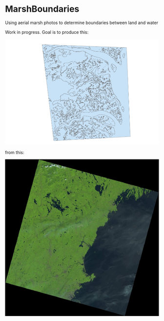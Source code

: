 # MarshBoundaries
Using aerial marsh photos to determine boundaries between land and water

Work in progress. Goal is to produce this:

<img src="plum_boundary.jpg"/>

from this:

<img src="plum_raw.jpg"/>
